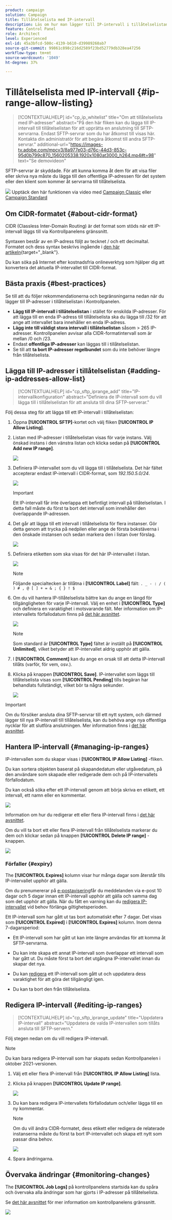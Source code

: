```yaml
---
product: campaign
solution: Campaign
title: Tillåtelselista med IP-intervall
description: Läs om hur man lägger till IP-intervall i tillåtelselistan för SFTP-serveråtkomst
feature: Control Panel
role: Architect
level: Experienced
exl-id: 45a3bfcd-500c-4139-b610-d39989260ab7
source-git-commit: 99861c898c216d2589f23bd52779db328ea47256
workflow-type: tm+mt
source-wordcount: '1049'
ht-degree: 37%

---
```


# Tillåtelselista med IP-intervall {#ip-range-allow-listing}

>[!CONTEXTUALHELP]
>id="cp_ip_whitelist"
>title="Om att tillåtelselista med IP-adresser"
>abstract="På den här fliken kan du lägga till IP-intervall till tillåtelselistan för att upprätta en anslutning till SFTP-servrarna. Endast SFTP-servrar som du har åtkomst till visas här. Kontakta din administratör för att begära åtkomst till andra SFTP-servrar."
>additional-url="https://images-tv.adobe.com/mpcv3/8a977e03-d76c-44d3-853c-95d0b799c870_1560205338.1920x1080at3000_h264.mp4#t=98" text="Se demovideon"

SFTP-servrar är skyddade. För att kunna komma åt dem för att visa filer eller skriva nya måste du lägga till den offentliga IP-adressen för det system eller den klient som kommer åt servrarna till tillåtelselista.

![](assets/do-not-localize/how-to-video.png) Upptäck den här funktionen via video med [Campaign Classic](https://experienceleague.adobe.com/docs/campaign-classic-learn/control-panel/sftp-management/adding-ip-range-to-allow-list.html#sftp-management) eller [Campaign Standard](https://experienceleague.adobe.com/docs/campaign-standard-learn/control-panel/sftp-management/adding-ip-range-to-allow-list.html#sftp-management)

## Om CIDR-formatet {#about-cidr-format}

CIDR (Classless Inter-Domain Routing) är det format som stöds när ett IP-intervall läggs till via Kontrollpanelens gränssnitt.

Syntaxen består av en IP-adress följt av tecknet / och ett decimaltal. Formatet och dess syntax beskrivs ingående i [den här artikeln](https://whatismyipaddress.com/cidr){target=&quot;_blank&quot;}.

Du kan söka på Internet efter kostnadsfria onlineverktyg som hjälper dig att konvertera det aktuella IP-intervallet till CIDR-format.

## Bästa praxis {#best-practices}

Se till att du följer rekommendationerna och begränsningarna nedan när du lägger till IP-adresser i tillåtelselistan i Kontrollpanelen.

* **Lägg till IP-intervall i tillåtelselistan** i stället för enskilda IP-adresser. För att lägga till en enda IP-adress till tillåtelselista ska du lägga till /32 för att ange att intervallet bara innehåller en enda IP-adress.
* **Lägg inte till väldigt stora intervall i tillåtelselistan** såsom > 265 IP-adresser. Kontrollpanelen avvisar alla CIDR-formatintervall som är mellan /0 och /23.
* Endast **offentliga IP-adresser** kan läggas till i tillåtelselistan.
* Se till att **ta bort IP-adresser regelbundet** som du inte behöver längre från tillåtelselista.

## Lägga till IP-adresser i tillåtelselistan {#adding-ip-addresses-allow-list}

>[!CONTEXTUALHELP]
>id="cp_sftp_iprange_add"
>title="IP-intervallkonfiguration"
>abstract="Definiera de IP-intervall som du vill lägga till i tillåtelselistan för att ansluta till dina SFTP-serverar."

Följ dessa steg för att lägga till ett IP-intervall i tillåtelselistan:

1. Öppna **[!UICONTROL SFTP]**-kortet och välj fliken **[!UICONTROL IP Allow Listing]**.
1. Listan med IP-adresser i tillåtelselistan visas för varje instans. Välj önskad instans i den vänstra listan och klicka sedan på **[!UICONTROL Add new IP range]**.

   ![](assets/control_panel_add_range.png)

1. Definiera IP-intervallet som du vill lägga till i tillåtelselista. Det här fältet accepterar endast IP-intervall i CIDR-format, som *192.150.5.0/24*.

   ![](assets/control_panel_add_range4.png)

   >[!IMPORTANT]
   >
   >Ett IP-intervall får inte överlappa ett befintligt intervall på tillåtelselistan. I detta fall måste du först ta bort det intervall som innehåller den överlappande IP-adressen.

1. Det går att lägga till ett intervall i tillåtelselista för flera instanser. Gör detta genom att trycka på nedpilen eller ange de första bokstäverna i den önskade instansen och sedan markera den i listan över förslag.

   ![](assets/control_panel_add_range3.png)

1. Definiera etiketten som ska visas för det här IP-intervallet i listan.

   ![](assets/control_panel_add_range2.png)

   >[!NOTE]
   >
   >Följande specialtecken är tillåtna i **[!UICONTROL Label]** fält:
   > `. _ - : / ( ) # , @ [ ] + = & ; { } ! $`

1. Om du vill hantera IP-tillåtelselista bättre kan du ange en längd för tillgängligheten för varje IP-intervall. Välj en enhet i **[!UICONTROL Type]** och definiera en varaktighet i motsvarande fält. Mer information om IP-intervallets förfallodatum finns på [det här avsnittet](#expiry).

   ![](assets/control_panel_add_range5.png)

   >[!NOTE]
   >
   >Som standard är **[!UICONTROL Type]** fältet är inställt på **[!UICONTROL Unlimited]**, vilket betyder att IP-intervallet aldrig upphör att gälla.

1. I **[!UICONTROL Comment]** kan du ange en orsak till att detta IP-intervall tillåts (varför, för vem, osv.).

1. Klicka på knappen **[!UICONTROL Save]**. IP-intervallet som läggs till tillåtelselista visas som **[!UICONTROL Pending]** tills begäran har behandlats fullständigt, vilket bör ta några sekunder.

   ![](assets/control_panel_add_range6.png)

>[!IMPORTANT]
>
>Om du försöker ansluta dina SFTP-servrar till ett nytt system, och därmed lägger till nya IP-intervall till tillåtelselista, kan du behöva ange nya offentliga nycklar för att slutföra anslutningen. Mer information finns i [det här avsnittet](key-management.md).

## Hantera IP-intervall {#managing-ip-ranges}

IP-intervallen som du skapar visas i **[!UICONTROL IP Allow Listing]** -fliken.

Du kan sortera objekten baserat på skapandedatum eller utgåvedatum, på den användare som skapade eller redigerade dem och på IP-intervallets förfallodatum.

Du kan också söka efter ett IP-intervall genom att börja skriva en etikett, ett intervall, ett namn eller en kommentar.

![](assets/control_panel_allow_list_sort.png)

Information om hur du redigerar ett eller flera IP-intervall finns i [det här avsnittet](#editing-ip-ranges).

Om du vill ta bort ett eller flera IP-intervall från tillåtelselista markerar du dem och klickar sedan på knappen **[!UICONTROL Delete IP range]** -knappen.

![](assets/control_panel_delete_range.png)

### Förfaller {#expiry}

The **[!UICONTROL Expires]** kolumn visar hur många dagar som återstår tills IP-intervallet upphör att gälla.

Om du prenumererar på [e-postavisering](../../performance-monitoring/using/email-alerting.md)får du meddelanden via e-post 10 dagar och 5 dagar innan ett IP-intervall upphör att gälla och samma dag som det upphör att gälla. När du fått en varning kan du [redigera IP-intervallet](#editing-ip-ranges) vid behov förlänga giltighetsperioden.

Ett IP-intervall som har gått ut tas bort automatiskt efter 7 dagar. Det visas som **[!UICONTROL Expired]** i **[!UICONTROL Expires]** kolumn. Inom denna 7-dagarsperiod:

* Ett IP-intervall som har gått ut kan inte längre användas för att komma åt SFTP-servrarna.

* Du kan inte skapa ett annat IP-intervall som överlappar ett intervall som har gått ut. Du måste först ta bort det utgångna IP-intervallet innan du skapar det nya.

* Du kan [redigera](#editing-ip-ranges) ett IP-intervall som gått ut och uppdatera dess varaktighet för att göra det tillgängligt igen.

* Du kan ta bort den från tillåtelselista.

## Redigera IP-intervall {#editing-ip-ranges}

>[!CONTEXTUALHELP]
>id="cp_sftp_iprange_update"
>title="Uppdatera IP-intervall"
>abstract="Uppdatera de valda IP-intervallen som tillåts ansluta till SFTP-servern."

Följ stegen nedan om du vill redigera IP-intervall.

>[!NOTE]
>
>Du kan bara redigera IP-intervall som har skapats sedan Kontrollpanelen i oktober 2021-versionen.

<!--Edition is not available for IP ranges that have been created before the Control Panel October 2021 release.-->

1. Välj ett eller flera IP-intervall från **[!UICONTROL IP Allow Listing]** lista.

1. Klicka på knappen **[!UICONTROL Update IP range]**.

   ![](assets/control_panel_edit_range.png)

1. Du kan bara redigera IP-intervallets förfallodatum och/eller lägga till en ny kommentar.

   >[!NOTE]
   >
   >Om du vill ändra CIDR-formatet, dess etikett eller redigera de relaterade instanserna måste du först ta bort IP-intervallet och skapa ett nytt som passar dina behov.

   ![](assets/control_panel_edit_range2.png)

1. Spara ändringarna.

## Övervaka ändringar {#monitoring-changes}

The **[!UICONTROL Job Logs]** på kontrollpanelens startsida kan du spåra och övervaka alla ändringar som har gjorts i IP-adresser på tillåtelselista.

Se [det här avsnittet](../../discover/using/discovering-the-interface.md) för mer information om kontrollpanelens gränssnitt.

![](assets/control_panel_ip_log.png)
